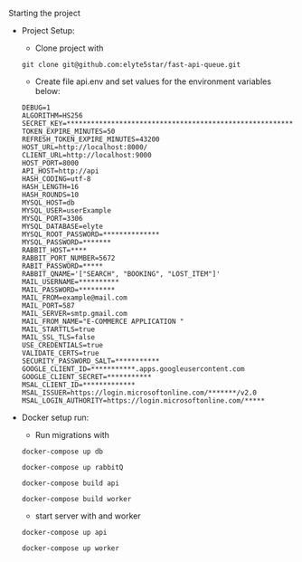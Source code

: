 Starting the project

- Project Setup:

  - Clone project with

  ```
  git clone git@github.com:elyte5star/fast-api-queue.git
  ```

  - Create file api.env and set values for the environment variables below:

  ```
  DEBUG=1
  ALGORITHM=HS256
  SECRET_KEY=***********************************************************
  TOKEN_EXPIRE_MINUTES=50
  REFRESH_TOKEN_EXPIRE_MINUTES=43200
  HOST_URL=http://localhost:8000/
  CLIENT_URL=http://localhost:9000
  HOST_PORT=8000
  API_HOST=http://api
  HASH_CODING=utf-8
  HASH_LENGTH=16
  HASH_ROUNDS=10
  MYSQL_HOST=db
  MYSQL_USER=userExample
  MYSQL_PORT=3306
  MYSQL_DATABASE=elyte
  MYSQL_ROOT_PASSWORD=**************
  MYSQL_PASSWORD=*******
  RABBIT_HOST=****
  RABBIT_PORT_NUMBER=5672
  RABIT_PASSWORD=*****
  RABBIT_QNAME='["SEARCH", "BOOKING", "LOST_ITEM"]'
  MAIL_USERNAME=**********
  MAIL_PASSWORD=*********
  MAIL_FROM=example@mail.com
  MAIL_PORT=587
  MAIL_SERVER=smtp.gmail.com
  MAIL_FROM_NAME="E-COMMERCE APPLICATION "
  MAIL_STARTTLS=true
  MAIL_SSL_TLS=false
  USE_CREDENTIALS=true
  VALIDATE_CERTS=true
  SECURITY_PASSWORD_SALT=***********
  GOOGLE_CLIENT_ID=***********.apps.googleusercontent.com
  GOOGLE_CLIENT_SECRET=***********
  MSAL_CLIENT_ID=*************
  MSAL_ISSUER=https://login.microsoftonline.com/*******/v2.0
  MSAL_LOGIN_AUTHORITY=https://login.microsoftonline.com/*****

  ```

- Docker setup run:

  - Run migrations with

  ```
  docker-compose up db

  docker-compose up rabbitQ
  
  docker-compose build api

  docker-compose build worker
  ```

  - start server with and worker

  ```
  docker-compose up api

  docker-compose up worker

  ```
